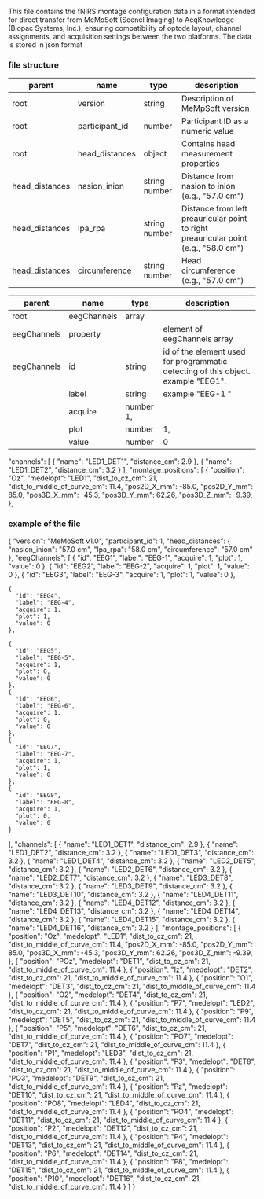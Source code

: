 This file contains the fNIRS montage configuration data in a format intended for direct transfer from MeMoSoft (Seenel Imaging) to AcqKnowledge (Biopac Systems, Inc.), ensuring compatibility of optode layout, channel assignments, and acquisition settings between the two platforms.
The data is stored in json format

### file structure ###

|parent|name|type|description|
|---|---|---|---|
|root|version|string|Description of MeMpSoft version|
|root|participant_id|number|Participant ID as a numeric value|
|root|head_distances|object|Contains head measurement properties|
|head_distances|nasion_inion|string number|Distance from nasion to inion (e.g., "57.0 cm")|
|head_distances|lpa_rpa|string number|Distance from left preauricular point to right preauricular point (e.g., "58.0 cm")|
|head_distances|circumference|string number|Head circumference (e.g., "57.0 cm")|

|parent|name|type|description|
|---|---|---|---|
|root|eegChannels|array||
|eegChannels|property||element of eegChannels array|
|eegChannels|id|string|id of the element used for programmatic detecting of this object. example "EEG1".
      |label|string|example "EEG-1 "
      |acquire|number 1, 
      |plot|number| 1, 
      |value|number| 0

  

  "channels": [
    { "name": "LED1_DET1", "distance_cm": 2.9 },
    { "name": "LED1_DET2", "distance_cm": 3.2 }
    ],
      "montage_positions": [
    {
      "position": "Oz",
      "medelopt": "LED1",
      "dist_to_cz_cm": 21,
      "dist_to_middle_of_curve_cm": 11.4,
	  "pos2D_X_mm": -85.0,
	  "pos2D_Y_mm": 85.0,
	  "pos3D_X_mm": -45.3,
	  "pos3D_Y_mm": 62.26,
	  "pos3D_Z_mm": -9.39,
    },


### example of the file ###
{
  "version": "MeMoSoft v1.0",
  "participant_id": 1,
  "head_distances": {
    "nasion_inion": "57.0 cm",
    "lpa_rpa": "58.0 cm",
    "circumference": "57.0 cm"
  },
  "eegChannels": [
    {
      "id": "EEG1", 
      "label": "EEG-1", 
      "acquire": 1, 
      "plot": 1, 
      "value": 0
    },
    {
      "id": "EEG2", 
      "label": "EEG-2", 
      "acquire": 1, 
      "plot": 1, 
      "value": 0
    },
    {
      "id": "EEG3", 
      "label": "EEG-3", 
      "acquire": 1, 
      "plot": 1, 
      "value": 0
    },

    {
      "id": "EEG4", 
      "label": "EEG-4", 
      "acquire": 1, 
      "plot": 1, 
      "value": 0
    },

    {
      "id": "EEG5", 
      "label": "EEG-5", 
      "acquire": 1, 
      "plot": 0, 
      "value": 0
    },
    {
      "id": "EEG6", 
      "label": "EEG-6", 
      "acquire": 1, 
      "plot": 0, 
      "value": 0
    },
    {
      "id": "EEG7", 
      "label": "EEG-7", 
      "acquire": 1, 
      "plot": 1, 
      "value": 0
    },
    {
      "id": "EEG8", 
      "label": "EEG-8", 
      "acquire": 1, 
      "plot": 0, 
      "value": 0
    }
  ],
  "channels": [
    { "name": "LED1_DET1", "distance_cm": 2.9 },
    { "name": "LED1_DET2", "distance_cm": 3.2 },
    { "name": "LED1_DET3", "distance_cm": 3.2 },
    { "name": "LED1_DET4", "distance_cm": 3.2 },
    { "name": "LED2_DET5", "distance_cm": 3.2 },
    { "name": "LED2_DET6", "distance_cm": 3.2 },
    { "name": "LED2_DET7", "distance_cm": 3.2 },
    { "name": "LED3_DET8", "distance_cm": 3.2 },
    { "name": "LED3_DET9", "distance_cm": 3.2 },
    { "name": "LED3_DET10", "distance_cm": 3.2 },
    { "name": "LED4_DET11", "distance_cm": 3.2 },
    { "name": "LED4_DET12", "distance_cm": 3.2 },
    { "name": "LED4_DET13", "distance_cm": 3.2 },
    { "name": "LED4_DET14", "distance_cm": 3.2 },
    { "name": "LED4_DET15", "distance_cm": 3.2 },
    { "name": "LED4_DET16", "distance_cm": 3.2 }
  ],
  "montage_positions": [
    {
      "position": "Oz",
      "medelopt": "LED1",
      "dist_to_cz_cm": 21,
      "dist_to_middle_of_curve_cm": 11.4,
	  "pos2D_X_mm": -85.0,
	  "pos2D_Y_mm": 85.0,
	  "pos3D_X_mm": -45.3,
	  "pos3D_Y_mm": 62.26,
	  "pos3D_Z_mm": -9.39,
    },
    {
      "position": "POz",
      "medelopt": "DET1",
      "dist_to_cz_cm": 21,
      "dist_to_middle_of_curve_cm": 11.4
    },
    {
      "position": "Iz",
      "medelopt": "DET2",
      "dist_to_cz_cm": 21,
      "dist_to_middle_of_curve_cm": 11.4
    },
    {
      "position": "O1",
      "medelopt": "DET3",
      "dist_to_cz_cm": 21,
      "dist_to_middle_of_curve_cm": 11.4
    },
    {
      "position": "O2",
      "medelopt": "DET4",
      "dist_to_cz_cm": 21,
      "dist_to_middle_of_curve_cm": 11.4
    },
    {
      "position": "P7",
      "medelopt": "LED2",
      "dist_to_cz_cm": 21,
      "dist_to_middle_of_curve_cm": 11.4
    },
    {
      "position": "P9",
      "medelopt": "DET5",
      "dist_to_cz_cm": 21,
      "dist_to_middle_of_curve_cm": 11.4
    },
    {
      "position": "P5",
      "medelopt": "DET6",
      "dist_to_cz_cm": 21,
      "dist_to_middle_of_curve_cm": 11.4
    },
    {
      "position": "PO7",
      "medelopt": "DET7",
      "dist_to_cz_cm": 21,
      "dist_to_middle_of_curve_cm": 11.4
    },
    {
      "position": "P1",
      "medelopt": "LED3",
      "dist_to_cz_cm": 21,
      "dist_to_middle_of_curve_cm": 11.4
    },
    {
      "position": "P3",
      "medelopt": "DET8",
      "dist_to_cz_cm": 21,
      "dist_to_middle_of_curve_cm": 11.4
    },
    {
      "position": "PO3",
      "medelopt": "DET9",
      "dist_to_cz_cm": 21,
      "dist_to_middle_of_curve_cm": 11.4
    },
    {
      "position": "Pz",
      "medelopt": "DET10",
      "dist_to_cz_cm": 21,
      "dist_to_middle_of_curve_cm": 11.4
    },
    {
      "position": "PO8",
      "medelopt": "LED4",
      "dist_to_cz_cm": 21,
      "dist_to_middle_of_curve_cm": 11.4
    },
    {
      "position": "PO4",
      "medelopt": "DET11",
      "dist_to_cz_cm": 21,
      "dist_to_middle_of_curve_cm": 11.4
    },
    {
      "position": "P2",
      "medelopt": "DET12",
      "dist_to_cz_cm": 21,
      "dist_to_middle_of_curve_cm": 11.4
    },
    {
      "position": "P4",
      "medelopt": "DET13",
      "dist_to_cz_cm": 21,
      "dist_to_middle_of_curve_cm": 11.4
    },
    {
      "position": "P6",
      "medelopt": "DET14",
      "dist_to_cz_cm": 21,
      "dist_to_middle_of_curve_cm": 11.4
    },
    {
      "position": "P8",
      "medelopt": "DET15",
      "dist_to_cz_cm": 21,
      "dist_to_middle_of_curve_cm": 11.4
    },
    {
      "position": "P10",
      "medelopt": "DET16",
      "dist_to_cz_cm": 21,
      "dist_to_middle_of_curve_cm": 11.4
    }
  ]
}
    
